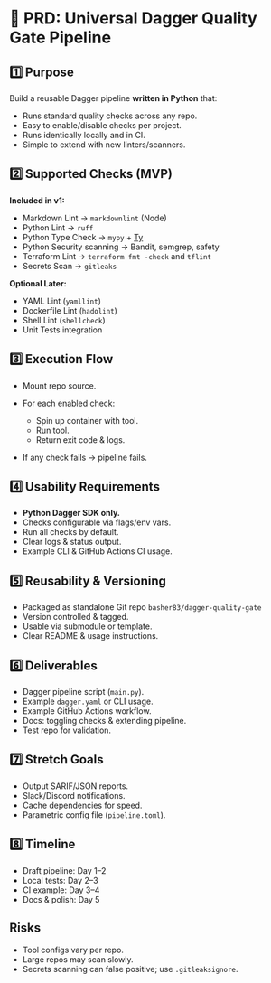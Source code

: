# 📄 PRD: Universal Dagger Quality Gate Pipeline

## 1️⃣ Purpose

Build a reusable Dagger pipeline **written in Python** that:

* Runs standard quality checks across any repo.
* Easy to enable/disable checks per project.
* Runs identically locally and in CI.
* Simple to extend with new linters/scanners.

## 2️⃣ Supported Checks (MVP)

**Included in v1:**

* Markdown Lint → `markdownlint` (Node)
* Python Lint → `ruff`
* Python Type Check → `mypy` + [Ty](https://github.com/astral-sh/ty)
* Python Security scanning → Bandit, semgrep, safety
* Terraform Lint → `terraform fmt -check` and `tflint`
* Secrets Scan → `gitleaks`

**Optional Later:**

* YAML Lint (`yamllint`)
* Dockerfile Lint (`hadolint`)
* Shell Lint (`shellcheck`)
* Unit Tests integration

## 3️⃣ Execution Flow

* Mount repo source.
* For each enabled check:

  * Spin up container with tool.
  * Run tool.
  * Return exit code & logs.
* If any check fails → pipeline fails.

## 4️⃣ Usability Requirements

* **Python Dagger SDK only.**
* Checks configurable via flags/env vars.
* Run all checks by default.
* Clear logs & status output.
* Example CLI & GitHub Actions CI usage.

## 5️⃣ Reusability & Versioning

* Packaged as standalone Git repo `basher83/dagger-quality-gate`
* Version controlled & tagged.
* Usable via submodule or template.
* Clear README & usage instructions.

## 6️⃣ Deliverables

* Dagger pipeline script (`main.py`).
* Example `dagger.yaml` or CLI usage.
* Example GitHub Actions workflow.
* Docs: toggling checks & extending pipeline.
* Test repo for validation.

## 7️⃣ Stretch Goals

* Output SARIF/JSON reports.
* Slack/Discord notifications.
* Cache dependencies for speed.
* Parametric config file (`pipeline.toml`).

## 8️⃣ Timeline

* Draft pipeline: Day 1–2
* Local tests: Day 2–3
* CI example: Day 3–4
* Docs & polish: Day 5

## Risks

* Tool configs vary per repo.
* Large repos may scan slowly.
* Secrets scanning can false positive; use `.gitleaksignore`.
